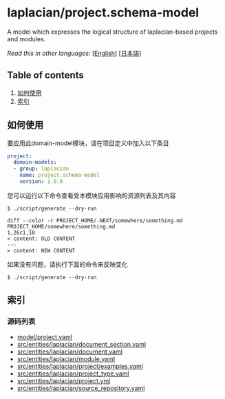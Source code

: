 <!-- @head-content@ -->
# laplacian/project.schema-model

A model which expresses the logical structure of laplacian-based projects and modules.


*Read this in other languages*: [[English](README.md)] [[日本語](README_ja.md)]
<!-- @head-content@ -->

<!-- @toc@ -->
## Table of contents
1. [如何使用](#如何使用)
1. [索引](#索引)


<!-- @toc@ -->

<!-- @main-content@ -->
## 如何使用

要应用此domain-model模块，请在项目定义中加入以下条目

```yaml
project:
  domain-models:
  - group: laplacian
    name: project.schema-model
    version: 1.0.0
```

您可以运行以下命令查看受本模块应用影响的资源列表及其内容

```console
$ ./script/generate --dry-run

diff --color -r PROJECT_HOME/.NEXT/somewhere/something.md PROJECT_HOME/somewhere/something.md
1,26c1,10
< content: OLD CONTENT
---
> content: NEW CONTENT
```

如果没有问题，请执行下面的命令来反映变化

```console
$ ./script/generate --dry-run

```


## 索引


### 源码列表


- [model/project.yaml](<./model/project.yaml>)
- [src/entities/laplacian/document_section.yaml](<./src/entities/laplacian/document_section.yaml>)
- [src/entities/laplacian/document.yaml](<./src/entities/laplacian/document.yaml>)
- [src/entities/laplacian/module.yaml](<./src/entities/laplacian/module.yaml>)
- [src/entities/laplacian/project/examples.yaml](<./src/entities/laplacian/project/examples.yaml>)
- [src/entities/laplacian/project_type.yaml](<./src/entities/laplacian/project_type.yaml>)
- [src/entities/laplacian/project.yml](<./src/entities/laplacian/project.yml>)
- [src/entities/laplacian/source_repository.yaml](<./src/entities/laplacian/source_repository.yaml>)


<!-- @main-content@ -->